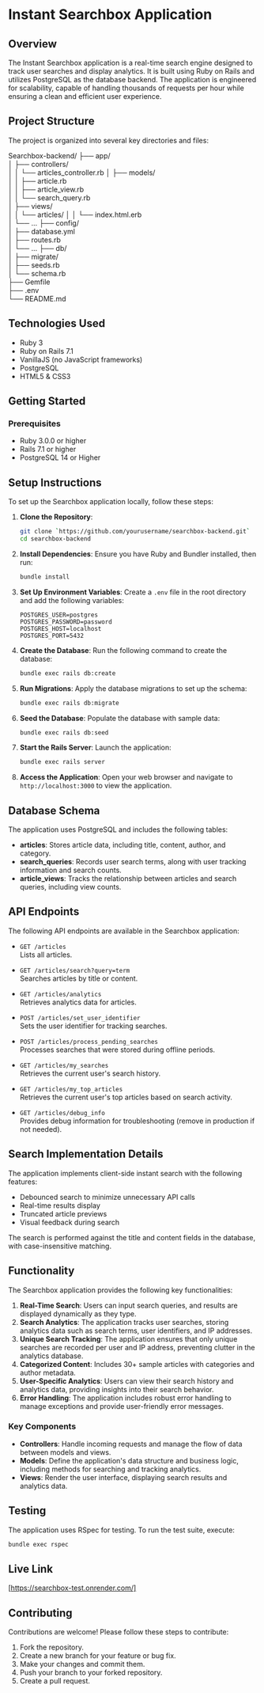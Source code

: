 # Instant Searchbox Application

## Overview

The Instant Searchbox application is a real-time search engine designed to track user searches and display analytics. It is built using Ruby on Rails and utilizes PostgreSQL as the database backend. The application is engineered for scalability, capable of handling thousands of requests per hour while ensuring a clean and efficient user experience.


## Project Structure

The project is organized into several key directories and files:

Searchbox-backend/
├── app/               
│   ├── controllers/        
│   │   └── articles_controller.rb 
│   ├── models/            
│   │   ├── article.rb        
│   │   ├── article_view.rb    
│   │   └── search_query.rb   
│   ├── views/                
│   │   └── articles/
│   │       └── index.html.erb   
│   └── ...
├── config/                 
│   ├── database.yml           
│   ├── routes.rb          
│   └── ...
├── db/                       
│   ├── migrate/                 
│   ├── seeds.rb                
│   └── schema.rb               
├── Gemfile                     
├── .env                         
└── README.md                    


## Technologies Used

- Ruby 3
- Ruby on Rails 7.1
- VanillaJS (no JavaScript frameworks)
- PostgreSQL 
- HTML5 & CSS3

## Getting Started

### Prerequisites

- Ruby 3.0.0 or higher
- Rails 7.1 or higher
- PostgreSQL 14 or Higher

## Setup Instructions

To set up the Searchbox application locally, follow these steps:

1. **Clone the Repository**:
   ```bash
   git clone `https://github.com/yourusername/searchbox-backend.git`
   cd searchbox-backend
   ```

2. **Install Dependencies**:
   Ensure you have Ruby and Bundler installed, then run:
   ```bash
   bundle install
   ```

3. **Set Up Environment Variables**:
   Create a `.env` file in the root directory and add the following variables:
   ```plaintext
   POSTGRES_USER=postgres
   POSTGRES_PASSWORD=password
   POSTGRES_HOST=localhost
   POSTGRES_PORT=5432
   ```

4. **Create the Database**:
   Run the following command to create the database:
   ```bash
   bundle exec rails db:create
   ```

5. **Run Migrations**:
   Apply the database migrations to set up the schema:
   ```bash
   bundle exec rails db:migrate
   ```

6. **Seed the Database**:
   Populate the database with sample data:
   ```bash
   bundle exec rails db:seed
   ```

7. **Start the Rails Server**:
   Launch the application:
   ```bash
   bundle exec rails server
   ```

8. **Access the Application**:
   Open your web browser and navigate to `http://localhost:3000` to view the application.

## Database Schema

The application uses PostgreSQL and includes the following tables:

- **articles**: Stores article data, including title, content, author, and category.
- **search_queries**: Records user search terms, along with user tracking information and search counts.
- **article_views**: Tracks the relationship between articles and search queries, including view counts.

## API Endpoints

The following API endpoints are available in the Searchbox application:

- `GET /articles`  
  Lists all articles.

- `GET /articles/search?query=term`  
  Searches articles by title or content.

- `GET /articles/analytics`  
  Retrieves analytics data for articles.

- `POST /articles/set_user_identifier`  
  Sets the user identifier for tracking searches.

- `POST /articles/process_pending_searches`  
  Processes searches that were stored during offline periods.

- `GET /articles/my_searches`  
  Retrieves the current user's search history.

- `GET /articles/my_top_articles`  
  Retrieves the current user's top articles based on search activity.

- `GET /articles/debug_info`  
  Provides debug information for troubleshooting (remove in production if not needed).

## Search Implementation Details

The application implements client-side instant search with the following features:

- Debounced search to minimize unnecessary API calls
- Real-time results display
- Truncated article previews
- Visual feedback during search

The search is performed against the title and content fields in the database, with case-insensitive matching.

## Functionality

The Searchbox application provides the following key functionalities:

1. **Real-Time Search**: Users can input search queries, and results are displayed dynamically as they type.
2. **Search Analytics**: The application tracks user searches, storing analytics data such as search terms, user identifiers, and IP addresses.
3. **Unique Search Tracking**: The application ensures that only unique searches are recorded per user and IP address, preventing clutter in the analytics database.
4. **Categorized Content**: Includes 30+ sample articles with categories and author metadata.
5. **User-Specific Analytics**: Users can view their search history and analytics data, providing insights into their search behavior.
6. **Error Handling**: The application includes robust error handling to manage exceptions and provide user-friendly error messages.

### Key Components

- **Controllers**: Handle incoming requests and manage the flow of data between models and views.
- **Models**: Define the application's data structure and business logic, including methods for searching and tracking analytics.
- **Views**: Render the user interface, displaying search results and analytics data.

## Testing

The application uses RSpec for testing. To run the test suite, execute:
```bash
bundle exec rspec
```

## Live Link 

[https://searchbox-test.onrender.com/]

## Contributing

Contributions are welcome! Please follow these steps to contribute:

1. Fork the repository.
2. Create a new branch for your feature or bug fix.
3. Make your changes and commit them.
4. Push your branch to your forked repository.
5. Create a pull request.

